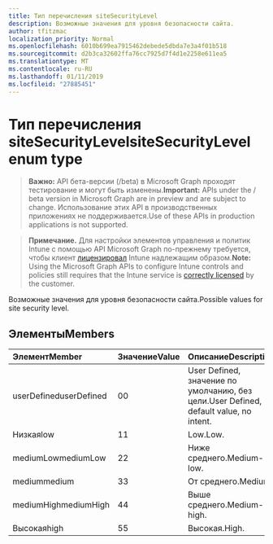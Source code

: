 ```yaml
---
title: Тип перечисления siteSecurityLevel
description: Возможные значения для уровня безопасности сайта.
author: tfitzmac
localization_priority: Normal
ms.openlocfilehash: 6010b699ea7915462debede5dbda7e3a4f01b518
ms.sourcegitcommit: d2b3ca32602ffa76cc7925d7f4d1e2258e611ea5
ms.translationtype: MT
ms.contentlocale: ru-RU
ms.lasthandoff: 01/11/2019
ms.locfileid: "27885451"
---
```

# <a name="sitesecuritylevel-enum-type"></a><span data-ttu-id="ca70f-103">Тип перечисления siteSecurityLevel</span><span class="sxs-lookup"><span data-stu-id="ca70f-103">siteSecurityLevel enum type</span></span>

> <span data-ttu-id="ca70f-104">**Важно:** API бета-версии (/beta) в Microsoft Graph проходят тестирование и могут быть изменены.</span><span class="sxs-lookup"><span data-stu-id="ca70f-104">**Important:** APIs under the / beta version in Microsoft Graph are in preview and are subject to change.</span></span> <span data-ttu-id="ca70f-105">Использование этих API в производственных приложениях не поддерживается.</span><span class="sxs-lookup"><span data-stu-id="ca70f-105">Use of these APIs in production applications is not supported.</span></span>

> <span data-ttu-id="ca70f-106">**Примечание.** Для настройки элементов управления и политик Intune с помощью API Microsoft Graph по-прежнему требуется, чтобы клиент [лицензировал](https://go.microsoft.com/fwlink/?linkid=839381) Intune надлежащим образом.</span><span class="sxs-lookup"><span data-stu-id="ca70f-106">**Note:** Using the Microsoft Graph APIs to configure Intune controls and policies still requires that the Intune service is [correctly licensed](https://go.microsoft.com/fwlink/?linkid=839381) by the customer.</span></span>

<span data-ttu-id="ca70f-107">Возможные значения для уровня безопасности сайта.</span><span class="sxs-lookup"><span data-stu-id="ca70f-107">Possible values for site security level.</span></span>
## <a name="members"></a><span data-ttu-id="ca70f-108">Элементы</span><span class="sxs-lookup"><span data-stu-id="ca70f-108">Members</span></span>
|<span data-ttu-id="ca70f-109">Элемент</span><span class="sxs-lookup"><span data-stu-id="ca70f-109">Member</span></span>|<span data-ttu-id="ca70f-110">Значение</span><span class="sxs-lookup"><span data-stu-id="ca70f-110">Value</span></span>|<span data-ttu-id="ca70f-111">Описание</span><span class="sxs-lookup"><span data-stu-id="ca70f-111">Description</span></span>|
|:---|:---|:---|
|<span data-ttu-id="ca70f-112">userDefined</span><span class="sxs-lookup"><span data-stu-id="ca70f-112">userDefined</span></span>|<span data-ttu-id="ca70f-113">0</span><span class="sxs-lookup"><span data-stu-id="ca70f-113">0</span></span>|<span data-ttu-id="ca70f-114">User Defined, значение по умолчанию, без цели.</span><span class="sxs-lookup"><span data-stu-id="ca70f-114">User Defined, default value, no intent.</span></span>|
|<span data-ttu-id="ca70f-115">Низкая</span><span class="sxs-lookup"><span data-stu-id="ca70f-115">low</span></span>|<span data-ttu-id="ca70f-116">1</span><span class="sxs-lookup"><span data-stu-id="ca70f-116">1</span></span>|<span data-ttu-id="ca70f-117">Low.</span><span class="sxs-lookup"><span data-stu-id="ca70f-117">Low.</span></span>|
|<span data-ttu-id="ca70f-118">mediumLow</span><span class="sxs-lookup"><span data-stu-id="ca70f-118">mediumLow</span></span>|<span data-ttu-id="ca70f-119">2</span><span class="sxs-lookup"><span data-stu-id="ca70f-119">2</span></span>|<span data-ttu-id="ca70f-120">Ниже среднего.</span><span class="sxs-lookup"><span data-stu-id="ca70f-120">Medium-low.</span></span>|
|<span data-ttu-id="ca70f-121">medium</span><span class="sxs-lookup"><span data-stu-id="ca70f-121">medium</span></span>|<span data-ttu-id="ca70f-122">3</span><span class="sxs-lookup"><span data-stu-id="ca70f-122">3</span></span>|<span data-ttu-id="ca70f-123">От среднего.</span><span class="sxs-lookup"><span data-stu-id="ca70f-123">Medium.</span></span>|
|<span data-ttu-id="ca70f-124">mediumHigh</span><span class="sxs-lookup"><span data-stu-id="ca70f-124">mediumHigh</span></span>|<span data-ttu-id="ca70f-125">4</span><span class="sxs-lookup"><span data-stu-id="ca70f-125">4</span></span>|<span data-ttu-id="ca70f-126">Выше среднего.</span><span class="sxs-lookup"><span data-stu-id="ca70f-126">Medium-high.</span></span>|
|<span data-ttu-id="ca70f-127">Высокая</span><span class="sxs-lookup"><span data-stu-id="ca70f-127">high</span></span>|<span data-ttu-id="ca70f-128">5</span><span class="sxs-lookup"><span data-stu-id="ca70f-128">5</span></span>|<span data-ttu-id="ca70f-129">Высокая.</span><span class="sxs-lookup"><span data-stu-id="ca70f-129">High.</span></span>|





